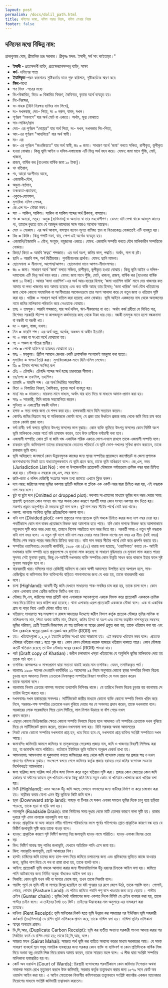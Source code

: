 ```yaml
---
layout: post
permalink: /docs/dolil_path.html
title: দলিলের ভাষা, দলিল পড়ার নিয়ম, দলিল লেখার নিয়ম
footer: false
---
```

 
## দলিলের মধ্যে বিভিন্ন নাম:
শ্রনবকুমার ঘোষ, শ্রীমানিক চন্দ্র সরকার। 
শ্রীকৃষ্ণ মদক. ইসাদী, সর্ব সাং কাইতাড়া।"

 - **ইসাদী** - প্রত্যক্ষদর্শী ব্যক্তি, প্রত্যক্ষজ্ঞানসম্পন্ন ব্যক্তি, সাক্ষ্য
 - **ফর্দ**- দলিলের পাতা
 - **ইয়াদিকৃত**-পরম করুনাময় সৃষ্টিকর্তার নামে শুরু করিলাম, সৃষ্টিকর্তাকে স্মরণ করে
 - **মিদং**-মধ্যে
 - পত্র মিদং -পত্রের মধ্যে
 - বিং-বিস্তারিত, বিতং = বিস্তারিত বিবরণ, কৈফিয়ত, বৃত্তান্ত অর্থে ব্যবহৃত হয়।
 - নিং-নিরক্ষর,
 - বং-বাহক (যিনি নিরক্ষর ব্যক্তির নাম লিখে),
 - দং- দখলকার, দোং- পিতা, দং = দরুন, বাবদ, দখল।
 - পূর্ণরূপ “মবলগে” যার অর্থ মোট বা একত্রে। অর্থাৎ, মূল্য বোঝাতে
 - সাং-সাকিন/গ্রাম
 - দোং- এর পূর্ণরূপ “দোপ্তরে” যার অর্থ পিতা, দং- দখল, দখলকার পিং-পিতা,
 - আং-এর পূর্ণরূপ "আহলিয়ে" যার অর্থ স্বামী।
 - মং- এর
 - জং- এর পূর্ণরূপ "জওজিয়তে” যার অর্থ স্বামী, জঃ = জমা। সাধারণ অর্থে 'জমা' বলতে সঞ্চিত, রাশীকৃত, স্তূপীকৃত
 - হওয়া বোঝায়। কিন্তু ভূমি আইন ও দলিল-দস্তাবেজে এটি ভিন্ন অর্থ বহন করে। যেমন: জমা মানে পুঁজি, মোট, খাজনা,
 - রাজস্ব, বার্ষিক কর [হাওলার বার্ষিক জমা ১০ টাকা]।
 - খং খতিয়ান,
 - গং, আরো অংশীদার আছে,
 - এজমালী-যৌথ,
 - অধুনা-বর্তমান,
 - তঞ্চকতা-প্রতারনা,
 - একুনে-যোগফল, 
 - মুসাবিধা-দলিল লেখক, 
 - জে.এল নং- মৌজা নম্বর। 
 - সাং = সাকিন, সাকিম। সাকিন বা সাকিম শব্দের অর্থ ঠিকানা, বাসস্থান। 
 - গং = অন্যরা, সমূহ। অমুক [ব্যক্তিনাম] ও অন্যান্য বা তার সহযোগীগণ। যেমন: যদি লেখা থাকে আবদুল কাদের গং, তাহলে বুঝতে হবে যে আবদুল কাদেরের সঙ্গে আরও অনেকে আছেন। 
 - মোং = মোকাম। এর অর্থ আবাস, বাসস্থান হলেও মূলত বাণিজ্য স্থান বা বিক্রয়কেন্দ্র বোঝাতেই এটি ব্যবহৃত হয়। 
 - কিঃ = কিস্তি। কিন্তু শব্দটি দফা, বার, ক্ষেপ এই অর্থেও ব্যবহৃত হয়। 
 - এজমালি/ইজমালি = যৌথ, সংযুক্ত, বহুজনের একত্রে। যেমন: এজমালি সম্পত্তি বলতে যৌথ মালিকাধীন সম্পত্তিকে বোঝায়।
 - কিত্তা/ কিতা = আববি ‘ক্বত্বহ' শব্দজাত। এর অর্থ অংশ, জমির ভাগ, পদ্ধতি। অর্থাৎ, দাগ বা প্লট।
 - ছানি = আরবি শব্দ, অর্থ দ্বিতীয়বার। পুনর্বিবেচনার প্রার্থনা। যেমন: ছানি মামলা। 
 - ছোলেনামা = মীমাংসা, আপোষ/আপস। ছোলেনামা মানে আপস-মীমাংসাপত্র।
 - জঃ = জমা। সাধারণ অর্থে 'জমা' বলতে সঞ্চিত, রাশীকৃত, স্তূপীকৃত হওয়া বোঝায়। কিন্তু ভূমি আইন ও দলিল- দস্তাবেজে এটি ভিন্ন অর্থ বহন করে। যেমন: জমা মানে পুঁজি, মোট, খাজনা, রাজস্ব, বার্ষিক কর [হাওলার বার্ষিক জমা ১০ টাকা]। আবার ‘জমা ওয়াশিল'-এর অর্থ আয়-ব্যয়ের হিসাব; 'জমা ওয়াশিল বাকি' মানে দেয় খাজনার কত আদায় বা লভ্য খাজনার কত আদায় হয়েছে এবং কত বাকি আছে তার হিসাব; 'জমা খারিজ' অর্থ যৌথ খতিয়ানের জমা থেকে কোনো সহমালিক বা অংশীদারের আবেদনক্রমে তার অংশ আলাদা করে যে নতুন জমা ও খতিয়ান সৃষ্টি করা হয়। খারিজ = সাধারণ অর্থে বাতিল করা হয়েছে এমন বোঝায়। ভূমি আইনে একজনের নাম থেকে অন্যজনের নামে জমির মালিকানা পরিবর্তন করে নেওয়াকে বোঝায়।
 - তমঃ = তমসুক। আরবি শব্দজাত, যার অর্থ দলিল, ঋণ-স্বীকারপত্র বা খত। অর্থাৎ কর্জ গ্রহীতা যে লিখিত পত্র, বিশেষত সরকারি স্ট্যাম্প বা কাগজমূলে কর্জদাতার কাছ থেকে টাকা ধার নেয়। বন্ধকী তমসুক মানে হলো বন্ধকনামা বা বন্ধকী বা বন্ধকী খত।
 - দং = দরুন, বাবদ, দখল।
 - নিম = ফারসি শব্দ। এর অর্থ অল্প, অর্ধেক, অধস্তন বা অধীন ইত্যাদি।
 - নং = নম্বর বা সংখ্যা অর্থে বোঝানো হয়।
 - পঃ = পঞ্চম বা পাঁচের স্থানীয়।
 - পোঃ = পোস্ট অফিস বা ডাকঘর বোঝানো হয়।
 - মহঃ = মহকুমা। ব্রিটিশ আমলে জেলার একটি প্রশাসনিক অংশকেই মহকুমা বলা হতো।
 - মুসাবিদা = খসড়া তৈরি করা। মুসাবিদাকারক মানে যিনি দলিল লেখেন।
 - হিঃ = হিসাব শব্দের সংক্ষিপ্ত রূপ
 - চৌঃ = চৌহদ্দি। চৌহদ্দি শব্দের অর্থ হচ্ছে চারধারের সীমানা।
 - তঃ/তপঃ = তফসিল, তহশিল।
 - তামাদি = ফারসি শব্দ। এর অর্থ নির্ধারিত সময়সীমা।
 - বিতং = বিস্তারিত বিবরণ, কৈফিয়ত, বৃত্তান্ত অর্থে ব্যবহূত হয়।
 - মাং/ মাঃ = মারফত। মারফত মানে মাধ্যম, অর্থাৎ যার হাত দিয়ে বা মাধ্যমে আদান-প্রদান করা হয়।
 - সহঃ = সহকারী, যিনি কাজে সহযোগিতা করেন।
 - সুদিখত = একশ্রেণীর বন্ধকী দলিল।
 - হলফ = সত্য বলার জন্য যে শপথ করা হয়। হলফকারী মানে যিনি সত্যায়ন করেন।
 - কোর্ফাঃ জমির নিম্নতম স্বত্ব বা অধিকারকে কোর্ফা বলে; যে প্রজা তার উর্ধ্বতন প্রজার কাছ থেকে জমি নিয়ে চাষ করে তাকে কোর্ফা প্রজা বলে।
 - বর্গা চাষী: বর্গা বলতে ভূমিতে উৎপন্ন ফসলের ভাগ বুঝায়। কোন ব্যক্তি ভূমিতে উৎপন্ন ফসলের কোন নির্দিষ্ট অংশ ভূমি মালিককে দেয়ার শর্তে যদি চাষাবাদ করেন, তবে উক্ত চাষীকে বর্গাচাষী বলা হবে।
 - এজমালী সম্পত্তি: কোন প্লট বা জমি খন্ড একাধিক শরিক একত্রে ভোগ-দখলে রাখলে তাকে এজমালী সম্পত্তি বলে।
 - চাকরান ভূমি: জমিদারগণ তাদের চাকরদেরকে বেতনের পরিবর্তে যে ভূমি ভোগ-দখলের সুবিধা প্রদান করতেন, তাকে চাকরান ভূমি বলে।
 - ভূমি অধিগ্রহণ: জনস্বার্থে কোন উন্নয়নমুলক কাজের জন্য স্থাবর সম্পত্তির প্রয়োজনে কালেক্টরেট বা জেলা প্রশাসক জনসাধারণের নিকট হতে বাধ্যতামূলকভাবে যে ভূমি গ্রহন করে, তাকে ভূমি অধিগ্রহণ বলে। জে,এল, নম্বর (Jurisdiction List No) : থানা বা উপজেলাধীন প্রত্যেকটি মৌজাকে পর্যায়ক্রমে ক্রমিক নম্বর দ্বারা চিহ্নিত করা হয়। মৌজার এ নম্বরকে জে,এল, নম্বর বলে।
 - জমি-জমা ও দলিল রেজিস্ট্রি সংক্রান্ত সকল তথ্য জানতে এখানে ক্লিক করুন।
 - দাগ নম্বর: জরিপের সময় ভূমির নকশায় প্রতিটি জমিকে বা প্লটকে এক একটি নম্বর দ্বারা চিহ্নিত করা হয়, এই নম্বরকে দাগ নম্বর বলে।
 - ছুট বা ছুটা দাগ (Omitted or dropped plot): নকশায় সংখ্যায়নের মাধ্যমে ভূমির দাগ নম্বর দেয়ার সময় প্রায়শই ভুলক্রমে কোন সংখ্যা বাদ পরে অথবা কোন কারণে পরবর্তী সময় কোন সংখ্যা নকশায় বাদ দিতে হয়। নকশায় প্রকৃত অনুপস্থিত ঐ নম্বরকে ছুট দাগ বলে। ছুট দাগ নম্বর সীটের পার্শ্বে নোট করা থাকে।
 - নকশা: কাগজে অংকিত ভূমির প্রতিচ্ছবিকে নকশা বলে।
 - বাটা দাগ (Divided plot): নকশা প্রস্তুতের সময় প্রত্যেক ভূমি খণ্ডকে চিহ্নিত করার জন্য দাগ নম্বর দেয়া হয়। পবর্তীকালে কোন দাগ বাস্তব প্রয়োজনে বিভক্ত করা আবশ্যক হতে পারে। যদি কোন দাগকে বিভক্ত করে আলাদাভাবে নতুনদাগ সৃষ্টি করে নম্বর দেয়া হয়, তাহলে বিশেষ পদ্ধতিতে দাগ নম্বর দিতে হয়। পরবর্তী সময় এ নতুন সৃষ্ট নম্বরকে বাটা দাগ নম্বর বলে। এ নতুন সৃষ্ট দাগে বাটা দাগ নম্বর দেয়ার সময় বিভক্ত দাগের মুল নম্বর এর নীচে (বাই নম্বর) সীটের শেষ নম্বরে পরের নম্বর দিয়ে চিহ্নিত করা হয়। বাটা দাগ নম্বরে সীটের পার্শ্বে নোট করে প্রদর্শন করতে হয়।
 - সম্পত্তির ওয়াশিলাতঃ দেওয়ানী কার্যবিধি, ১৯০৮ এর ২(১২) ধারায় বলা হয়েছে, ‘ওয়াশিলাত' বলতে বে- আইনী দখলকার ব্যক্তি সম্পত্তি হতে প্রকৃতপক্ষে যে মুনাফা লাভ করেছে বা সাধারণ বুদ্ধিমত্তায় যে মুনাফা লাভ করতে পারত সুদসহ সেই মুনাফা বুঝায়, কিন্তু বে-আইনী দখলকার ব্যক্তি সম্পত্তির কোন উন্নতি সাধন করে থাকলে ইহার ফলে সৃষ্ট মুনাফা অন্তর্ভুক্ত হবে না।
 - বারবরদারী খরচ: দলিলের দাতা রেজিস্ট্রি অফিসে বা কোন স্বাক্ষী আদালতে উপস্থিত হতে অপারগ হলে, সাব-রেজিস্ট্রার বা কমিশনার উক্ত ব্যক্তিবর্গের বাড়িতে গমনাগমনের জন্য যে খরচ হয়, তাকে বারবরদারী খরচ
 - বলে।
 - চালা (Highland): আবাদী উঁচু জমি যেখানে সাধারনত শাক-সবজির চাষ করা হয়, তাকে চালা বলে। কোন কোন এলাকায় চালা শ্রেনীর জমিকে ভিটিও বলা হয়।
 - মৌজাঃ সি,এস, জরিপের সময় প্রতিটি থানা এলাকাকে অনেকগুলো এককে বিভক্ত করে প্রত্যেকটি একককে ক্রমিক নম্বর দিয়ে চিহ্নিত করে জরিপ করা হয়েছে। থানা এলাকার এরূপ প্রত্যেকটি একককে মৌজা বলে। এক বা একাধিক গ্রাম বা পাড়া নিয়ে একটি মৌজা গঠিত হয়।
 - খতিয়ান: সাধারণত স্বত্ব সংরক্ষণ ও রাজস্ব আদায়ের উদ্দেশ্যে জরীপ বিভাগ কর্তৃক প্রত্যেক মৌজার ভূমির মালিক বা মালিকগণের নাম, পিতা অথবা স্বামীর নাম, ঠিকানা, জমির হিস্যা বা অংশ এবং তাদের স্বত্বাধীন দাগসমূহের নম্বরসহ ভূমির পরিমাণ, শ্রেণী ইত্যাদি বিবরণসহ যে স্বত্ব তালিকা বা স্বত্বের রেকর্ড প্রস্তুত করা হয়, তাকে খতিয়ান বলা হয় এবং উক্ত রেকর্ডকে স্বত্ত্বের রেকর্ড বা রেকর্ড অব রাইটস (ROR) বলা
 - হয়। খতিয়ানগুলো ১,২,৩,৪ ইত্যাদি ক্রমিক সংখ্যা দ্বারা সাজানো হয়। এই নম্বরকে খতিয়ান নম্বর বলে। প্রত্যেক মৌজার খতিয়ান নম্বর ১ হতে শুরু হয়। কোন কোন মৌজায় কয়েক হাজারে খতিয়ান থাকতে পারে। কোন মৌজায় কতটি খতিয়ান রয়েছে তা উক্ত মৌজার স্বত্বের রেকর্ডে (ROR) পাওয়া যায়।
 - পর্চা (Draft copy of Khatian) : জরীপ চলাকালে খসড়া খতিয়ানের যে অনুলিপি ভূমির মালিককে দেয়া হয় তাকে পর্চা বলে ।
 - তসদিক: কাগজপত্র ও সাক্ষ্যপ্রমাণ দ্বারা সত্যতা যাচাই করার নাম তসদিক। যেমন, তসদিককৃত পর্চা।
 - বয়নামাঃ ১৯০৮ সালের দেওয়ানি কার্যবিধির ২১ আদেশের ৯৪ নিয়ম অনুসারে কোনো স্থাবর সম্পত্তির নিলাম বিক্রয় চূড়ান্ত হলে আদালত নিলাম ক্রেতাকে নিলামকৃত সম্পত্তির বিবরণ সংবলিত যে সনদ প্রদান করেন
 - তাকে বয়নামা বলে ৷
 - বয়নামায় নিলাম ক্রেতার নামসহ অন্যান্য তথ্যাবলি লিপিবদ্ধ থাকে। যে তারিখে নিলাম বিক্রয় চূড়ান্ত হয় বয়নামায় সে তারিখ উল্লেখ করতে হয়।
 - দখলনামাঃ দখল হস্তান্তরের সনদপত্র। সার্টিফিকেট জারীর মাধ্যমে কোনো ব্যক্তি কোনো সম্পত্তি নিলাম খরিদ করে নিলে, সরকার-পক্ষ সম্পত্তির ক্রেতাকে দখল বুঝিয়ে দেয়ার পর যে সনদপত্র প্রদান করেন, তাকে দখলনামা বলে। সরকারের লোক সরেজমিনে গিয়ে ঢোল পিটিয়ে, লাল নিশান উড়ায়ে বা বাঁশ গেড়ে দখল
 - প্রদান করেন।
 - এছাড়া কোনো ডিক্রিজারির ক্ষেত্রে কোনো সম্পত্তি নিলামে বিক্রয় হলে আদালত ওই সম্পত্তির ক্রেতাকে দখল বুঝিয়ে দিয়ে যে সার্টিফিকেট প্রদান করেন, তাকেও দখলনামা বলা হয়। যিনি সরকার অথবা আদালতের
 - নিকট থেকে কোনো সম্পত্তির দখলনামা প্রাপ্ত হন, ধরে নিতে হবে যে, দখলনামা প্রাপ্ত ব্যক্তির সংশ্লিষ্ট সম্পত্তিতে দখল আছে।
 - জমাবন্দিঃ জমিদারি আমলে জমিদার বা তালুকদারের সেরেস্তায় প্রজার নাম, জমি ও খাজনার বিবরণী লিপিবদ্ধ করা হত, যা জমাবন্দি নামে পরিচিত। বর্তমানে ইউনিয়ন ভূমি অফিসে অনুরূপ রেকর্ড রাখা হয়।
 - আমলনামাঃ আমলনামা বা হুকুমনামা বলতে জমিদারের কাছ থেকে জমি বন্দোবস্ত নেয়ার পর প্রজার স্বত্ব ও দখল প্রমাণের দলিলকে বুঝায়। সংক্ষেপে বলতে গেলে জমিদার কর্তৃক প্রজার বরাবরে দেয়া জমির বন্দোবস্ত সংক্রান্ত নির্দেশপত্রই আমলনামা।
 - জমা খারিজঃ জমা খারিজ অর্থ যৌথ জমা বিভক্ত করে নতুন খতিয়ান সৃষ্টি করা। প্রজার কোন জোতের কোন জমি হস্তান্তর বা বন্টনের কারনে মূল খতিয়ান থেকে কিছু জমি নিয়ে নতুন জোত বা খতিয়ান খোলাকে জমা খারিজ বলা হয়।
 - ভিটি (Highland): এমন অনেক উঁচু জমি আছে যেখানে বসবাসের জন্য বাড়ীঘর নির্মাণ না করে চাষাবাদ করা হয়। বাড়ীঘর করার যোগ্য এমন উঁচু ভূমিকে ভিটি জমি বলে।
 - ছড়া (Downward strip land): পাহাড় বা টিলার যে সকল এলাকা সমতল ভূমির দিকে ঢালু হয়ে ছড়িয়ে পড়েছে, তাকে ছড়া বা ছড়ি বলা হয়।
 - নয়নজুলি (Roadside Drain): রাস্তা নির্মানের সময় দুধার থেকে মাটি তোলার কারণে নালা সৃষ্টি হয়। রাস্তার দুধারে সৃষ্ট এমন নালাকে নয়নজুলি বলা হয়।
 - বাওড়: প্রাকৃতিক বা অন্য কারনে নদীর গতিপথ পরিবর্তনের ফলে পূর্বের গতিপথের স্রোত প্রাকৃতিক কারণে বন্ধ হয়ে যে বিস্তীর্ণ জলাভূমি সৃষ্টি করে তাকে বাওড় বলে।
 - হাওড়: প্রাকৃতিক কারণে সৃষ্ট বিস্তীর্ণ জলমগ্ন নিম্ন জলাভূমি হাওড় নামে পরিচিত। হাওড় এলাকা বিলের চেয়ে
 - বড়
 - বিল: বিস্তীর্ণ আবদ্ধ স্বাদু পানির জলাভূমি, যেখানে অতিরিক্ত পানি এসে জমা হয়।
 - ঝিল: লম্বাকৃতি জলাভূমি, ছোট আকারের বিল।
 - হালট: চাষিদের জমি চাষের জন্য হাল-বলদ নিয়ে জমিতে চলাচলের জন্য এবং শ্রমিকদের ভূমিতে কাজে যাওয়ার জন্য, ভূমির পাশ দিয়ে যে পথ বা রাস্তা রাখা হয়, তাকে হালট বলে।
 - আইল: প্রত্যেকটি ভূমি খন্ডকে আলাদা করার জন্য সীমানানির্দেশক উঁচু ধরনের চিহ্নকে আইল বলা হয়। জমিতে পানি আটকানোর জন্য নির্মিত অনুচ্চ বাঁধকেও আইল বলা হয়।
 - সিকস্তি: কোন ভূমি যখন নদী বা সাগরে ভেঙ্গে যায়, তখন তাকে সিকস্তি বলে।
 - পয়স্তি: পূর্বে যে ভূমি নদী বা সাগরে বিলুপ্ত হয়েছিল তা যদি পুনরায় চর রূপে জেগে উঠে, তাকে পয়স্তি বলে। গোপাট, গোচর, গোবাম (Pasture Land): যে পতিত জমিতে গবাদি পশু ঘাস খাওয়ার জন্য চড়ে বেড়ায় । গান্টার চেইন (Gunter chain) : ভূমির দৈর্ঘ্য পরিমাপের জন্য একশত লিংক বিশিষ্ট যে চেইন ব্যবহার করা হয়, তাকে গান্টার চেইন বলে। এ চেইনের দৈর্ঘ্য ৬৬ ফিট। চেইনের উদ্ভাবকের নাম অনুসারে এর নামকরণ করা
 - হয়েছে।
 - দাখিলা (Rent Receipt): ভূমি মালিকের নিকট হতে ভূমি উন্নয়ন কর আদায়ের পর ইউনিয়ন ভূমি সহকারী কর্মকর্তা (তহসিলদার) যে রশিদ ভূমি মালিককে প্রদান করে, তাকে দাখিল বলা হয়। দাখিলা ভূমির মালিকানা
 - স্বত্বের অন্যতম প্রমান।
 - ডি,সি,আর, (Duplicate Carbon Receipt): ভূমি কর ব্যতীত অন্যান্য সরকারী পাওনা আদায় করার পর নির্ধারিত ফর্মে যে রশিদ দেয়া হয়; তাকে ডি,সি,আর, বলে।
 - সায়রত মহল (Sairat Mahal): সায়রত অর্থ ভূমি কর ব্যতিত অন্যান্য করের মাধ্যম সরকারের আয়। যে সমস্ত সাধারণ ব্যবহার্য স্থান সমূহ সাময়িক ব্যবহারের জন্য সরকার কোন ব্যক্তি বা ব্যক্তিবর্গ বা কোন প্রতিষ্টানকে বার্ষিক লিজ দিয়ে অথবা স্বল্প মেয়াদি লিজ দিয়ে রাজস্ব আদায় করেন, তাকে সায়রত মহল বলে। এ লীজ দ্বারা সংশ্লিষ্ট সম্পত্তির মালিকানা হস্তান্তরিত হয় না।
 - কোর্ট অব ওয়ার্ডস (Court of Wards): চিরস্থায়ী বন্দোবস্তের পরবর্তীকালে কোন জমিদার নি:সন্তান অথবা নাবালক সন্তান রেখে মৃত্যুবরণ করলে উক্ত জমিদারি, সরকার কর্তৃক তত্ত্বাবধান করার জন্য ১৮৭৯ সনে কোর্ট অব ওয়ার্ডস আইন করা হয়। এ আইন মোতাবেক বিভাগীয় কমিশনারের তত্ত্বাবধানে সংশ্লিষ্ট কালেক্টর একজন ম্যানেজার নিয়োগের মাধ্যমে সংশ্লিষ্ট জমিদারী তত্বাবধান করতেন।
